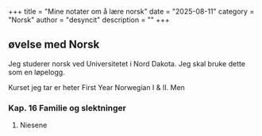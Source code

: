 +++
title = "Mine notater om å lære norsk"
date = "2025-08-11"
category = "Norsk"
author = "desyncit"
description = ""
+++

## øvelse med Norsk 

Jeg studerer norsk ved Universitetet i Nord Dakota. Jeg skal bruke dette som en løpelogg. 

Kurset jeg tar er heter First Year Norwegian I & II. Men 

### Kap. 16 Familie og slektninger

1. Niesene 

